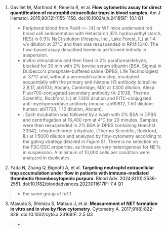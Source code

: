 1. Gavillet M, Martinod K, Renella R, et al. **Flow cytometric assay for direct quantification of neutrophil extracellular traps in blood samples**. Am J Hematol.
2015;90(12):1155-1158. doi:10.1002/ajh.24185IF: 10.1 Q1
>- Peripheral blood from Pad4−/− [4] or WT mice underwent red blood cell sedimentation with Hetastarch (6% hydroxyethyl starch, HES) in 0.9% NaCl solution
(Hospira, Inc., Lake Forest, IL) at 1:4 v/v dilution at 37°C and then was resuspended in RPMI1640. The flow-based assay described herein is performed entirely in suspension. 
>-  invitro stimulations and then fixed in 2% paraformaldehyde, blocked for 30 min with 2% bovine serum albumin (BSA, Sigma) in Dulbecco's phosphate-buffered saline (DPBS, Life Technologies) at 37°C and,
without a permeabilization step, incubated sequentially with the primary anti-histone H3 antibody (citrulline 2,8,17, ab5103; Abcam, Cambridge, MA) at 1:300 dilution, Alexa Fluor700-conjugated
secondary antibody (A-21038, Thermo Scientific, Rockford, IL) at 1:300 dilution and FITC-conjugated anti-myeloperoxidase antibody (mouse: ab90812, 1:50 dilution; human: ab11729, 1:10 dilution, Abcam).
>- . Each incubation was followed by a wash with 2% BSA in DPBS and centrifugation at 16,400 rpm at 4°C for 20 minutes. Samples were then resuspended in 2% BSA in DPBS containing Hoechst 33342, trihydrochloride trihydrate, (Thermo Scientific, Rockford, IL) at 1:5000 dilution and analyzed by flow-cytometry according to the gating strategy detailed in Figure S1. There is no selection on the FSC/SSC properties, as those are very heterogenous for NETs in suspension. A minimum of 10,000 cells per condition were analyzed in duplicates.

2. Yada N, Zhang Q, Bignotti A, et al. **Targeting neutrophil extracellular trap accumulation under flow in patients with immune-mediated thrombotic thrombocytopenic purpura**. Blood Adv.
2024;8(10):2536-2551. doi:10.1182/bloodadvances.2023011617IF: 7.4 Q1
>- the same group of ref 1 

3. Masuda S, Shimizu S, Matsuo J, et al. **Measurement of NET formation in vitro and in vivo by flow cytometry**. Cytometry A. 2017;91(8):822-829. doi:10.1002/cyto.a.23169IF: 2.5 Q3
>- 























